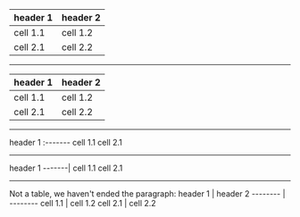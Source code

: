 header 1 | header 2
-------- | --------
cell 1.1 | cell 1.2
cell 2.1 | cell 2.2

---

header 1 | header 2
:------- | --------
cell 1.1 | cell 1.2
cell 2.1 | cell 2.2

---

header 1
:-------
cell 1.1
cell 2.1

---

header 1
-------|
cell 1.1
cell 2.1

---

Not a table, we haven't ended the paragraph:
header 1 | header 2
-------- | --------
cell 1.1 | cell 1.2
cell 2.1 | cell 2.2